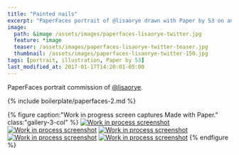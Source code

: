 ```yaml
---
title: "Painted nails"
excerpt: "PaperFaces portrait of @lisaorye drawn with Paper by 53 on an iPad."
image: 
  path: &image /assets/images/paperfaces-lisaorye-twitter.jpg 
  feature: *image
  teaser: /assets/images/paperfaces-lisaorye-twitter-teaser.jpg
  thumbnail: /assets/images/paperfaces-lisaorye-twitter-150.jpg
tags: [portrait, illustration, Paper by 53]
last_modified_at: 2017-01-17T14:20:01-05:00
---
```


PaperFaces portrait commission of [@lisaorye](https://twitter.com/lisaorye).

{% include boilerplate/paperfaces-2.md %}

{% figure caption:"Work in progress screen captures Made with Paper." class:"gallery-3-col" %}
[![Work in process screenshot](/assets/images/paperfaces-lisaorye-process-1-600.jpg)](/assets/images/paperfaces-lisaorye-process-1-lg.jpg)
[![Work in process screenshot](/assets/images/paperfaces-lisaorye-process-2-600.jpg)](/assets/images/paperfaces-lisaorye-process-2-lg.jpg)
[![Work in process screenshot](/assets/images/paperfaces-lisaorye-process-3-600.jpg)](/assets/images/paperfaces-lisaorye-process-3-lg.jpg)
[![Work in process screenshot](/assets/images/paperfaces-lisaorye-process-4-600.jpg)](/assets/images/paperfaces-lisaorye-process-4-lg.jpg)
[![Work in process screenshot](/assets/images/paperfaces-lisaorye-process-5-600.jpg)](/assets/images/paperfaces-lisaorye-process-5-lg.jpg)
{% endfigure %}
